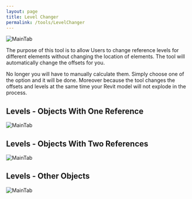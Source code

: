 ```yaml
---
layout: page
title: Level Changer
permalink: /tools/LevelChanger
---
```


![MainTab](/maIge/Tools/LevelChanger/LevelChangerTab.png)

The purpose of this tool is to allow Users to change reference levels for different elements without changing the location of elements. The tool will automatically change the offsets for you. 

No longer you will have to manually calculate them. Simply choose one of the option and it will be done. Moreover because the tool changes the offsets and levels at the same time your Revit model will not explode in  the process. 

## Levels - Objects With One Reference
![MainTab](/Image/Tools/LevelChanger/LevelChangerTabOneRef.png)


## Levels - Objects With Two References
![MainTab](/Image/Tools/LevelChanger/LevelChangerTabTwoRef.png)


## Levels - Other Objects
![MainTab](/Image/Tools/LevelChanger/LevelChangerTabOther.png)


